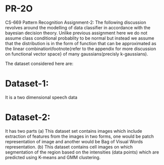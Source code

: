 # PR-2O
CS-669 Pattern Recognition Assignment-2:
The following discussion revolves around the modelling of data classifier in accordance with the bayesian decision theory. Unlike previous assignment here we do not assume class conditional probablity to be normal but instead we assume that the distribution is in the form of function that can be approximated as the linear combination\footnote{refer to the appendix for more discussion on functional vector space} of many gaussians(precisly k-gaussians).

The dataset considered here are:
# Dataset-1:
It is a two dimensional speech data
# Dataset-2:
It has two parts
(a) This dataset set contains images which include extraction of features from the images in two forms, one would be patch representation of image and another would be Bag of Visual Words representation.
(b) This dataset contains cell images on which segmentation of the region based on the intensities (data points) which are predicted using K-means and GMM clustering. 
